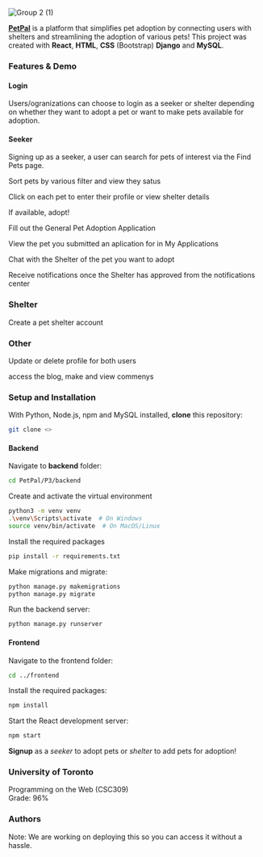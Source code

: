 
![Group 2 (1)](https://github.com/elenascobici/PetPal/assets/95773832/a4b936db-a63a-4c2b-b9ea-568600588626)

**[PetPal](https://pet-pal-vercel.vercel.app/)** is a platform that simplifies pet adoption by connecting users with shelters and streamlining the adoption of various pets! This project was created with **React**, **HTML**, **CSS** (Bootstrap) **Django** and **MySQL**.


### Features & Demo
#### Login
Users/ogranizations can choose to login as a seeker or shelter depending on whether they want to adopt a pet or want to make pets available for adoption.

#### Seeker
Signing up as a seeker, a user can search for pets of interest via the Find Pets page.

Sort pets by various filter and view they satus

Click on each pet to enter their profile or view shelter details

If available, adopt!

Fill out the General Pet Adoption Application

View the pet you submitted an aplication for in My Applications

Chat with the Shelter of the pet you want to adopt

Receive notifications once the Shelter has approved from the notifications center

### Shelter
Create a pet shelter account

### Other
Update or delete profile for both users

access the blog, make and view commenys

### Setup and Installation
With Python, Node.js, npm and MySQL installed, **clone** this repository:
``` bash 
git clone <>
```

#### Backend
Navigate to **backend** folder:
```bash
cd PetPal/P3/backend
```

Create and activate the virtual environment
``` bash
python3 -m venv venv
.\venv\Scripts\activate  # On Windows
source venv/bin/activate  # On MacOS/Linux
```

Install the required packages
``` bash
pip install -r requirements.txt
```

Make migrations and migrate:
```bash
python manage.py makemigrations
python manage.py migrate
```

Run the backend server:
```bash
python manage.py runserver
```
#### Frontend

Navigate to the frontend folder:
```bash
cd ../frontend
```

Install the required packages:
```bash
npm install 
```

Start the React development server:
```bash
npm start 
```

**Signup** as a _seeker_ to adopt pets or _shelter_ to add pets for adoption!

### University of Toronto
Programming on the Web (CSC309) <br>
Grade: 96%

### Authors

Note: We are working on deploying this so you can access it without a hassle.





